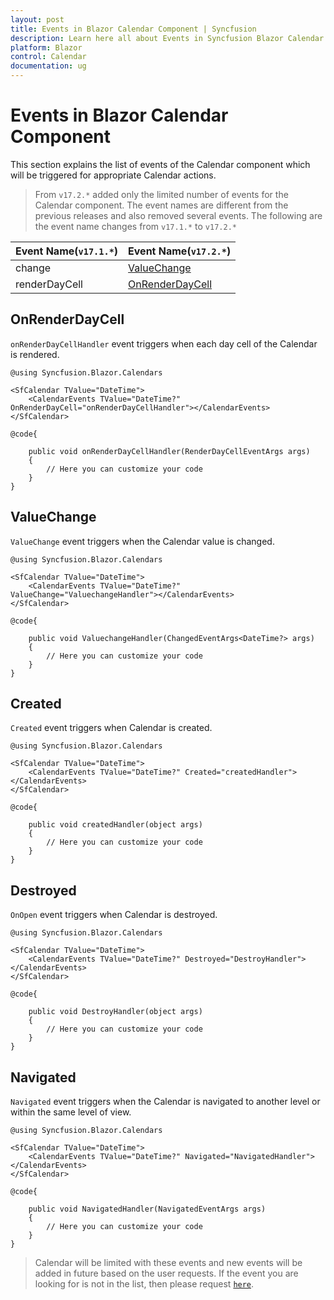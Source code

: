 ```yaml
---
layout: post
title: Events in Blazor Calendar Component | Syncfusion
description: Learn here all about Events in Syncfusion Blazor Calendar component and more.
platform: Blazor
control: Calendar
documentation: ug
---
```


# Events in Blazor Calendar Component

This section explains the list of events of the Calendar component which will be
triggered for appropriate Calendar actions.

> From `v17.2.*` added only the limited number of events for the Calendar component. The event names are different from the previous releases and also removed several events. The following are the event name changes from `v17.1.*` to `v17.2.*`

Event Name(`v17.1.*`) |Event Name(`v17.2.*`)
-----|-----
change |[ValueChange](events/#valuechange)
renderDayCell |[OnRenderDayCell](events/#onrenderdaycell)

## OnRenderDayCell

`onRenderDayCellHandler` event triggers when each day cell of the Calendar is rendered.

```cshtml
@using Syncfusion.Blazor.Calendars

<SfCalendar TValue="DateTime">
    <CalendarEvents TValue="DateTime?" OnRenderDayCell="onRenderDayCellHandler"></CalendarEvents>
</SfCalendar>

@code{

    public void onRenderDayCellHandler(RenderDayCellEventArgs args)
    {
        // Here you can customize your code
    }
}
```

## ValueChange

`ValueChange` event triggers when the Calendar value is changed.

```cshtml
@using Syncfusion.Blazor.Calendars

<SfCalendar TValue="DateTime">
    <CalendarEvents TValue="DateTime?" ValueChange="ValuechangeHandler"></CalendarEvents>
</SfCalendar>

@code{

    public void ValuechangeHandler(ChangedEventArgs<DateTime?> args)
    {
        // Here you can customize your code
    }
}
```

## Created

`Created` event triggers when Calendar is created.

```cshtml
@using Syncfusion.Blazor.Calendars

<SfCalendar TValue="DateTime">
    <CalendarEvents TValue="DateTime?" Created="createdHandler"></CalendarEvents>
</SfCalendar>

@code{

    public void createdHandler(object args)
    {
        // Here you can customize your code
    }
}
```

## Destroyed

`OnOpen` event triggers when Calendar is destroyed.

```cshtml
@using Syncfusion.Blazor.Calendars

<SfCalendar TValue="DateTime">
    <CalendarEvents TValue="DateTime?" Destroyed="DestroyHandler"></CalendarEvents>
</SfCalendar>

@code{

    public void DestroyHandler(object args)
    {
        // Here you can customize your code
    }
}
```

## Navigated

`Navigated` event triggers when the Calendar is navigated to another level or within the same level of view.

```cshtml
@using Syncfusion.Blazor.Calendars

<SfCalendar TValue="DateTime">
    <CalendarEvents TValue="DateTime?" Navigated="NavigatedHandler"></CalendarEvents>
</SfCalendar>

@code{

    public void NavigatedHandler(NavigatedEventArgs args)
    {
        // Here you can customize your code
    }
}
```

> Calendar will be limited with these events and new events will be added in future based on the user requests. If the event you are looking for is not in the list, then please request [`here`](https://www.syncfusion.com/feedback/blazor-components).